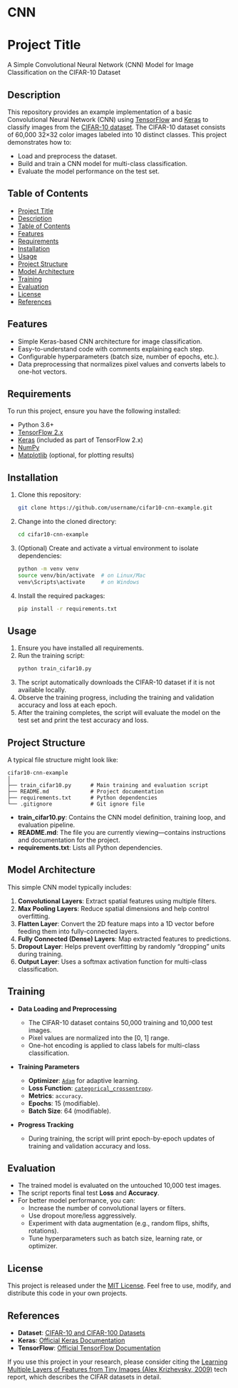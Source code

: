 # CNN
# Project Title

A Simple Convolutional Neural Network (CNN) Model for Image Classification on the CIFAR-10 Dataset

## Description

This repository provides an example implementation of a basic Convolutional Neural Network (CNN) using [TensorFlow](https://www.tensorflow.org/) and [Keras](https://keras.io/) to classify images from the [CIFAR-10 dataset](https://www.cs.toronto.edu/~kriz/cifar.html). The CIFAR-10 dataset consists of 60,000 32×32 color images labeled into 10 distinct classes. This project demonstrates how to:

- Load and preprocess the dataset.  
- Build and train a CNN model for multi-class classification.  
- Evaluate the model performance on the test set.  

## Table of Contents

- [Project Title](#project-title)  
- [Description](#description)  
- [Table of Contents](#table-of-contents)  
- [Features](#features)  
- [Requirements](#requirements)  
- [Installation](#installation)  
- [Usage](#usage)  
- [Project Structure](#project-structure)  
- [Model Architecture](#model-architecture)  
- [Training](#training)  
- [Evaluation](#evaluation)  
- [License](#license)  
- [References](#references)

## Features

- Simple Keras-based CNN architecture for image classification.  
- Easy-to-understand code with comments explaining each step.  
- Configurable hyperparameters (batch size, number of epochs, etc.).  
- Data preprocessing that normalizes pixel values and converts labels to one-hot vectors.

## Requirements

To run this project, ensure you have the following installed:

- Python 3.6+  
- [TensorFlow 2.x](https://www.tensorflow.org/install)  
- [Keras](https://keras.io/) (included as part of TensorFlow 2.x)  
- [NumPy](https://numpy.org/)  
- [Matplotlib](https://matplotlib.org/) (optional, for plotting results)  

## Installation

1. Clone this repository:
   ```bash
   git clone https://github.com/username/cifar10-cnn-example.git
   ```
2. Change into the cloned directory:
   ```bash
   cd cifar10-cnn-example
   ```
3. (Optional) Create and activate a virtual environment to isolate dependencies:
   ```bash
   python -m venv venv
   source venv/bin/activate  # on Linux/Mac
   venv\Scripts\activate     # on Windows
   ```
4. Install the required packages:
   ```bash
   pip install -r requirements.txt
   ```

## Usage

1. Ensure you have installed all requirements.  
2. Run the training script:
   ```bash
   python train_cifar10.py
   ```
3. The script automatically downloads the CIFAR-10 dataset if it is not available locally.  
4. Observe the training progress, including the training and validation accuracy and loss at each epoch.  
5. After the training completes, the script will evaluate the model on the test set and print the test accuracy and loss.

## Project Structure

A typical file structure might look like:

```
cifar10-cnn-example
│
├── train_cifar10.py      # Main training and evaluation script
├── README.md             # Project documentation
├── requirements.txt      # Python dependencies
└── .gitignore            # Git ignore file
```

- **train_cifar10.py**: Contains the CNN model definition, training loop, and evaluation pipeline.  
- **README.md**: The file you are currently viewing—contains instructions and documentation for the project.  
- **requirements.txt**: Lists all Python dependencies.

## Model Architecture

This simple CNN model typically includes:

1. **Convolutional Layers**: Extract spatial features using multiple filters.  
2. **Max Pooling Layers**: Reduce spatial dimensions and help control overfitting.  
3. **Flatten Layer**: Convert the 2D feature maps into a 1D vector before feeding them into fully-connected layers.  
4. **Fully Connected (Dense) Layers**: Map extracted features to predictions.  
5. **Dropout Layer**: Helps prevent overfitting by randomly “dropping” units during training.  
6. **Output Layer**: Uses a softmax activation function for multi-class classification.

## Training

- **Data Loading and Preprocessing**  
  - The CIFAR-10 dataset contains 50,000 training and 10,000 test images.  
  - Pixel values are normalized into the [0, 1] range.  
  - One-hot encoding is applied to class labels for multi-class classification.  

- **Training Parameters**  
  - **Optimizer**: [`Adam`](https://keras.io/api/optimizers/adam/) for adaptive learning.  
  - **Loss Function**: [`categorical_crossentropy`](https://keras.io/api/losses/probabilistic_losses/#categoricalcrossentropy-class).  
  - **Metrics**: `accuracy`.  
  - **Epochs**: 15 (modifiable).  
  - **Batch Size**: 64 (modifiable).  

- **Progress Tracking**  
  - During training, the script will print epoch-by-epoch updates of training and validation accuracy and loss.  

## Evaluation

- The trained model is evaluated on the untouched 10,000 test images.  
- The script reports final test **Loss** and **Accuracy**.  
- For better model performance, you can:
  - Increase the number of convolutional layers or filters.  
  - Use dropout more/less aggressively.  
  - Experiment with data augmentation (e.g., random flips, shifts, rotations).  
  - Tune hyperparameters such as batch size, learning rate, or optimizer.  

## License

This project is released under the [MIT License](LICENSE). Feel free to use, modify, and distribute this code in your own projects.

## References

- **Dataset**: [CIFAR-10 and CIFAR-100 Datasets](https://www.cs.toronto.edu/~kriz/cifar.html)  
- **Keras**: [Official Keras Documentation](https://keras.io/)  
- **TensorFlow**: [Official TensorFlow Documentation](https://www.tensorflow.org/)  

If you use this project in your research, please consider citing the [Learning Multiple Layers of Features from Tiny Images (Alex Krizhevsky, 2009)](https://www.cs.toronto.edu/~kriz/learning-features-2009-TR.pdf) tech report, which describes the CIFAR datasets in detail.
